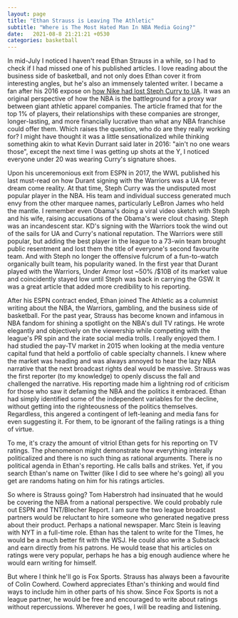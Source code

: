 ```yaml
---
layout: page
title: "Ethan Strauss is Leaving The Athletic"
subtitle: "Where is The Most Hated Man In NBA Media Going?"
date:   2021-08-8 21:21:21 +0530
categories: basketball
---
```



In mid-July I noticed I haven't read Ethan Strauss in a while, so I had to check if I had missed one of his published articles. 
I love reading about the business side of basketball, and not only does Ethan cover it from interesting angles, but he's also an immensely talented writer. 
I became a fan after his 2016 expose on [how Nike had lost Steph Curry to UA](https://www.espn.com/nba/story/_/id/15047018/how-nike-lost-stephen-curry-armour). It was an original perspective of how the NBA is the battleground for a proxy war
between giant athletic apparel companies. The article framed that for the top 1% of players, their relationships with these companies are stronger, longer-lasting,
and more financially lucrative than what any NBA franchise could offer them. Which raises the question, who do are they really working for? I might have thought it
was a little sensationalized while thinking something akin to what Kevin Durrant said later in 2016: "ain't no one wears those", except the next time I was getting
up shots at the Y, I noticed everyone under 20 was wearing Curry's signature shoes. 

Upon his unceremonious exit from ESPN in 2017, the WWL published his last must-read on how Durant signing with the Warriors was a UA fever dream come reality.
At that time, Steph Curry was the undisputed most popular player in the NBA. His team and individual success generated much envy from the other marquee names,
particularly LeBron James who held the mantle. I remember even Obama's doing a viral video sketch
with Steph and his wife, raising accusations of the Obama's were clout chasing. Steph was an incandescent star. 
KD's signing with the Warriors took the wind out of the sails for UA and Curry's national reputation. The Warriors were still popular, 
but adding the best player in the league to a 73-win team brought public resentment and lost them the title of everyone's second favourite team. 
And with Steph no longer the offensive fulcrum of a fun-to-watch organically built team, his popularity waned.  In the first year that Durant played 
with the Warriors, Under Armor lost  ~50% /$10B of its market value and coincidently stayed low until Steph was back in carrying the GSW. It was a great 
article that added more credibility to his reporting.

After his ESPN contract ended, Ethan joined The Athletic as a columnist writing about the NBA, the Warriors, gambling, and the business side of basketball.
For the past year, Strauss has become known and infamous in NBA fandom for shining a spotlight on the NBA's dull TV ratings. He wrote elegantly and objectively
on the viewership while competing with the league's PR spin and the irate social media trolls. I really enjoyed them. I had studied the pay-TV market in 2015
when looking at the media venture capital fund that held a portfolio of cable specialty channels. I knew where the market was heading and was always annoyed 
to hear the lazy NBA narrative that the next broadcast rights deal would be massive. Strauss was the first reporter (to my knowledge) to openly discuss the
fall and challenged the narrative. His reporting made him a lightning rod of criticism for those who saw it defaming the NBA and the politics it embraced.
Ethan had simply identified some of the independent variables for the decline, without getting into the righteousness of the politics themselves. Regardless,
this angered a contingent of left-leaning and media fans for even suggesting it. For them, to be ignorant of the failing ratings is a thing of virtue.  

To me, it's crazy the amount of vitriol Ethan gets for his reporting on TV ratings. The phenomenon might demonstrate how everything interally
politicalized and there is no such thing as rational arguments. There is no political agenda in Ethan's reporting. He calls balls and strikes.
Yet, if you search Ethan's name on Twitter (like I did to see where he's going) all you get are randoms hating on him for his ratings articles.

So where is Strauss going? Tom Haberstroh had insinuated that he would be covering the NBA from a national perspective. We could probably rule 
out ESPN and TNT/Blecher Report. I am sure the two league broadcast partners would be reluctant to hire someone who generated negative press about 
their product. Perhaps a national newspaper. Marc Stein is leaving with NYT in a full-time role. Ethan has the talent to write for the TImes, he would
be a much better fit with the WSJ. He could also write a Substack and earn directly from his patrons. He would tease that his articles on ratings were very
popular, perhaps he has a big enough audience where he would earn writing for himself.

But where I think he'll go is Fox Sports. Strauss has always been a favourite of Colin Cowherd.  Cowherd appreciates Ethan's thinking and would find ways to
include him in other parts of his show. Since Fox Sports is not a league partner, he would be free and encouraged to write about ratings without repercussions. 
Wherever he goes, I will be reading and listening.
